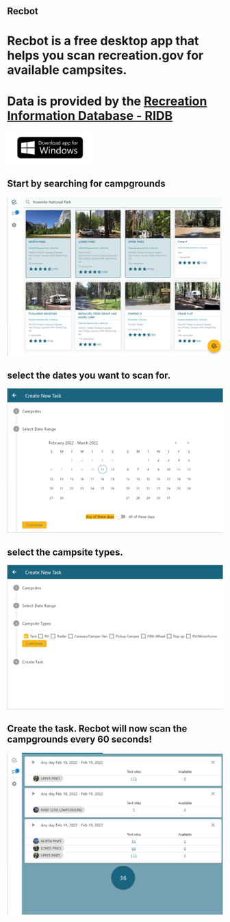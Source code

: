 ## Recbot

# Recbot is a free desktop app that helps you scan recreation.gov for available campsites. 
# Data is provided by the [Recreation Information Database - RIDB](https://ridb.recreation.gov/landing) 
<a href="/images/RecBot.msix"><img src="/images/bezlio-app-badges-windows-version.png" width="200"></a>

<!-- ![Image](/images/bezlio-app-badges-windows-version.png =250x) -->


<!-- ##  start by searching for busy campgrounds
![Image](/images/180006.png) -->

##  Start by searching for campgrounds
![Image](/images/133549.png)

##  select the dates you want to scan for. 
![Image](/images/180408.png)
##  select the campsite types.

![Image](/images/180423.png)
##  Create the task. Recbot will now scan the campgrounds every 60 seconds!
![Image](/images/132602.png)

<!-- ## Features
### Features

- Bulleted
- List
- 


**Bold** and _Italic_ and `Code` text -->



